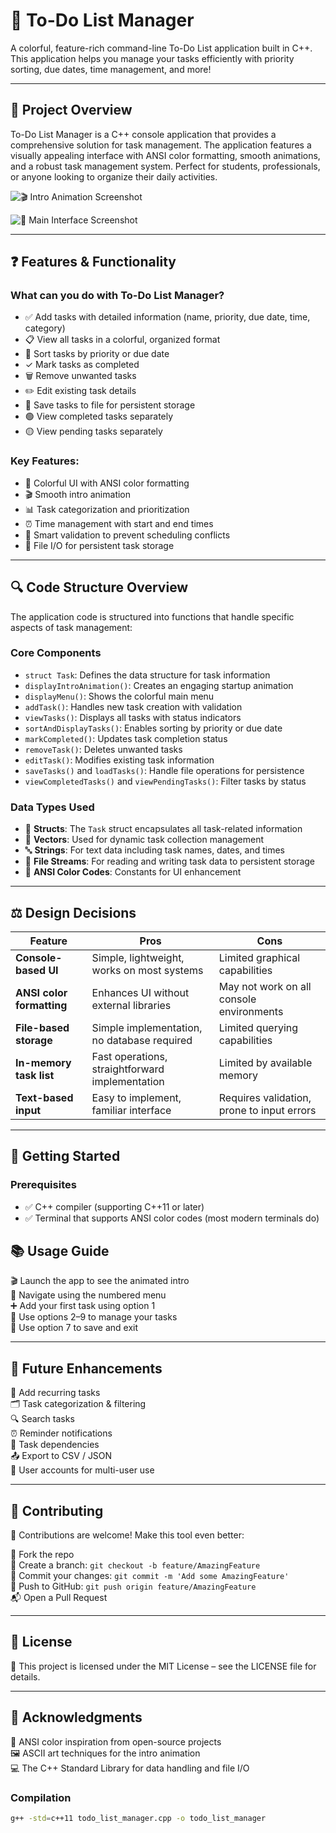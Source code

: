 # 📝 To-Do List Manager

A colorful, feature-rich command-line To-Do List application built in C++. This application helps you manage your tasks efficiently with priority sorting, due dates, time management, and more!

---

## 📌 Project Overview

To-Do List Manager is a C++ console application that provides a comprehensive solution for task management. The application features a visually appealing interface with ANSI color formatting, smooth animations, and a robust task management system. Perfect for students, professionals, or anyone looking to organize their daily activities.

![🎬 Intro Animation Screenshot](./f88a75af-e2b5-4a2d-be05-cd8a2488ca2f.png)

![🧭 Main Interface Screenshot](./8d0b140a-c32b-4727-8641-eb0ecbc91f8a.png)

---

## ❓ Features & Functionality

### What can you do with To-Do List Manager?

- ✅ Add tasks with detailed information (name, priority, due date, time, category)
- 📋 View all tasks in a colorful, organized format
- 🔄 Sort tasks by priority or due date
- ✓ Mark tasks as completed
- 🗑️ Remove unwanted tasks
- ✏️ Edit existing task details
- 💾 Save tasks to file for persistent storage
- 🟢 View completed tasks separately
- 🟡 View pending tasks separately

### Key Features:

- 🎨 Colorful UI with ANSI color formatting
- 🎬 Smooth intro animation
- 📊 Task categorization and prioritization
- ⏰ Time management with start and end times
- 🧠 Smart validation to prevent scheduling conflicts
- 💾 File I/O for persistent task storage

---

## 🔍 Code Structure Overview

The application code is structured into functions that handle specific aspects of task management:

### Core Components

- `struct Task`: Defines the data structure for task information
- `displayIntroAnimation()`: Creates an engaging startup animation
- `displayMenu()`: Shows the colorful main menu
- `addTask()`: Handles new task creation with validation
- `viewTasks()`: Displays all tasks with status indicators
- `sortAndDisplayTasks()`: Enables sorting by priority or due date
- `markCompleted()`: Updates task completion status
- `removeTask()`: Deletes unwanted tasks
- `editTask()`: Modifies existing task information
- `saveTasks()` and `loadTasks()`: Handle file operations for persistence
- `viewCompletedTasks()` and `viewPendingTasks()`: Filter tasks by status

### Data Types Used

- 🧱 **Structs**: The `Task` struct encapsulates all task-related information
- 🧮 **Vectors**: Used for dynamic task collection management
- 🔤 **Strings**: For text data including task names, dates, and times
- 📂 **File Streams**: For reading and writing task data to persistent storage
- 🌈 **ANSI Color Codes**: Constants for UI enhancement

---

## ⚖️ Design Decisions

| Feature                    | Pros                                            | Cons                                              |
|----------------------------|--------------------------------------------------|---------------------------------------------------|
| **Console-based UI**       | Simple, lightweight, works on most systems       | Limited graphical capabilities                     |
| **ANSI color formatting**  | Enhances UI without external libraries           | May not work on all console environments           |
| **File-based storage**     | Simple implementation, no database required      | Limited querying capabilities                      |
| **In-memory task list**    | Fast operations, straightforward implementation  | Limited by available memory                        |
| **Text-based input**       | Easy to implement, familiar interface            | Requires validation, prone to input errors         |

---

## 🚀 Getting Started

### Prerequisites

- ✅ C++ compiler (supporting C++11 or later)
- ✅ Terminal that supports ANSI color codes (most modern terminals do)

## 📚 Usage Guide

🎬 Launch the app to see the animated intro  
🧭 Navigate using the numbered menu  
➕ Add your first task using option 1  
🔁 Use options 2–9 to manage your tasks  
💾 Use option 7 to save and exit  

---

## 🔧 Future Enhancements

🔁 Add recurring tasks  
🗂️ Task categorization & filtering  
🔍 Search tasks  
⏰ Reminder notifications  
🔗 Task dependencies  
📤 Export to CSV / JSON  
👥 User accounts for multi-user use  

---

## 🧩 Contributing

👋 Contributions are welcome! Make this tool even better:

🍴 Fork the repo  
🌿 Create a branch: `git checkout -b feature/AmazingFeature`  
💾 Commit your changes: `git commit -m 'Add some AmazingFeature'`  
🚀 Push to GitHub: `git push origin feature/AmazingFeature`  
📬 Open a Pull Request  

---

## 📄 License

📜 This project is licensed under the MIT License – see the LICENSE file for details.

---

## 👏 Acknowledgments

🎨 ANSI color inspiration from open-source projects  
🖼️ ASCII art techniques for the intro animation  
💻 The C++ Standard Library for data handling and file I/O  
 
### Compilation

```bash
g++ -std=c++11 todo_list_manager.cpp -o todo_list_manager
